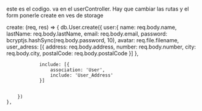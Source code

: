 este es el codigo. va en el userController. Hay que cambiar las rutas y el form ponerle create en ves de storage



create: (req, res) => {
        db.User.create({
            user:{
                name: req.body.name,
                lastName: req.body.lastName,
                email: req.body.email,
                password: bcryptjs.hashSync(req.body.password, 10),
                avatar: req.file.filename,
                user_adress: [{
                    address: req.body.address,
                    number: req.body.number,
                    city: req.body.city,
                    postalCode: req.body.postalCode
                }]
            },
            
                include: [{
                    association: 'User',
                    include: 'User_Address'
                }]
            
            
        })
    },



